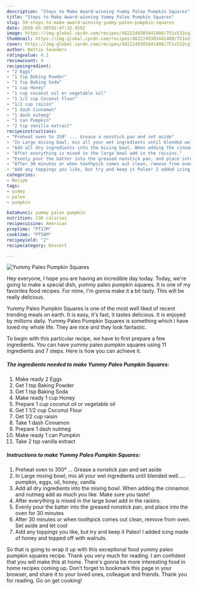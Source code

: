 ```yaml
---
description: "Steps to Make Award-winning Yummy Paleo Pumpkin Squares"
title: "Steps to Make Award-winning Yummy Paleo Pumpkin Squares"
slug: 59-steps-to-make-award-winning-yummy-paleo-pumpkin-squares
date: 2020-03-30T02:47:32.456Z
image: https://img-global.cpcdn.com/recipes/4822249303441408/751x532cq70/yummy-paleo-pumpkin-squares-recipe-main-photo.jpg
thumbnail: https://img-global.cpcdn.com/recipes/4822249303441408/751x532cq70/yummy-paleo-pumpkin-squares-recipe-main-photo.jpg
cover: https://img-global.cpcdn.com/recipes/4822249303441408/751x532cq70/yummy-paleo-pumpkin-squares-recipe-main-photo.jpg
author: Nettie Saunders
ratingvalue: 4.1
reviewcount: 4
recipeingredient:
- "2 Eggs"
- "1 tsp Baking Powder"
- "1 tsp Baking Soda"
- "1 cup Honey"
- "1 cup coconut oil or vegetable oil"
- "1 1/2 cup Coconut Flour"
- "1/2 cup raisin"
- "1 dash Cinnamon"
- "1 dash nutmeg"
- "1 can Pumpkin"
- "2 tsp vanilla extract"
recipeinstructions:
- "Preheat oven to 350° ... Grease a nonstick pan and set aside"
- "In Large mixing bowl, mix all your wet ingredients until blended well.....  pumpkin, eggs, oil, honey, vanilla"
- "Add all dry ingredients into the mixing bowl. When adding the cinnamon and nutmeg add as much you like. Make sure you taste!"
- "After everything is mixed in the large bowl add in the raisins."
- "Evenly pour the batter into the greased nonstick pan, and place into the oven for 30 minutes"
- "After 30 minutes or when toothpick comes out clean, remove from oven. Set aside and let cool"
- "Add any toppings you like, but try and keep it Paleo! I added icing made of honey and topped off with walnuts."
categories:
- Recipe
tags:
- yummy
- paleo
- pumpkin

katakunci: yummy paleo pumpkin 
nutrition: 230 calories
recipecuisine: American
preptime: "PT17M"
cooktime: "PT58M"
recipeyield: "2"
recipecategory: Dessert

---
```



![Yummy Paleo Pumpkin Squares](https://img-global.cpcdn.com/recipes/4822249303441408/751x532cq70/yummy-paleo-pumpkin-squares-recipe-main-photo.jpg)

Hey everyone, I hope you are having an incredible day today. Today, we're going to make a special dish, yummy paleo pumpkin squares. It is one of my favorites food recipes. For mine, I'm gonna make it a bit tasty. This will be really delicious.



Yummy Paleo Pumpkin Squares is one of the most well liked of recent trending meals on earth. It is easy, it's fast, it tastes delicious. It is enjoyed by millions daily. Yummy Paleo Pumpkin Squares is something which I have loved my whole life. They are nice and they look fantastic.


To begin with this particular recipe, we have to first prepare a few ingredients. You can have yummy paleo pumpkin squares using 11 ingredients and 7 steps. Here is how you can achieve it.

##### The ingredients needed to make Yummy Paleo Pumpkin Squares:

1. Make ready 2 Eggs
1. Get 1 tsp Baking Powder
1. Get 1 tsp Baking Soda
1. Make ready 1 cup Honey
1. Prepare 1 cup coconut oil or vegetable oil
1. Get 1 1/2 cup Coconut Flour
1. Get 1/2 cup raisin
1. Take 1 dash Cinnamon
1. Prepare 1 dash nutmeg
1. Make ready 1 can Pumpkin
1. Take 2 tsp vanilla extract




##### Instructions to make Yummy Paleo Pumpkin Squares:

1. Preheat oven to 350° ... Grease a nonstick pan and set aside
1. In Large mixing bowl, mix all your wet ingredients until blended well.....  pumpkin, eggs, oil, honey, vanilla
1. Add all dry ingredients into the mixing bowl. When adding the cinnamon and nutmeg add as much you like. Make sure you taste!
1. After everything is mixed in the large bowl add in the raisins.
1. Evenly pour the batter into the greased nonstick pan, and place into the oven for 30 minutes
1. After 30 minutes or when toothpick comes out clean, remove from oven. Set aside and let cool
1. Add any toppings you like, but try and keep it Paleo! I added icing made of honey and topped off with walnuts.




So that is going to wrap it up with this exceptional food yummy paleo pumpkin squares recipe. Thank you very much for reading. I am confident that you will make this at home. There's gonna be more interesting food in home recipes coming up. Don't forget to bookmark this page in your browser, and share it to your loved ones, colleague and friends. Thank you for reading. Go on get cooking!
